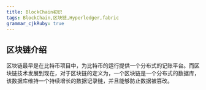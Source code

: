 ```yaml
---
title: BlockChain初识
tags: BlockChain,区块链,Hyperledger,fabric
grammar_cjkRuby: true
---
```

## 区块链介绍

区块链最早是在比特币项目中，为比特币的运行提供一个分布式的记账平台。而区块链技术发展到现在，对于区块链的定义为，一个区块链是一个分布式的数据库，该数据库维持一个持续增长的数据记录链，并且能够防止数据被篡改。